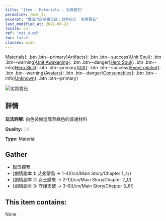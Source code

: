 ```yaml
---
title: "Item - Materials - 劣質寶石"
permalink: /mat_4/
excerpt: "魔法门之英雄无敌：战争纪元  劣質寶石"
last_modified_at: 2021-06-22
locale: cn
ref: "mat_4.md"
toc: false
classes: wide
---
```

 [Materials](/ItemsCN/){: .btn .btn--primary}[Artifacts](/ItemsCN/Artifacts/){: .btn .btn--success}[Unit Soul](/ItemsCN/UnitSoul/){: .btn .btn--warning}[Unit Awakening](/ItemsCN/UnitAwakening/){: .btn .btn--danger}[Hero Soul](/ItemsCN/HeroSoul/){: .btn .btn--info}[Hero Skill](/ItemsCN/HeroSkill/){: .btn .btn--primary}[Gift](/ItemsCN/Gift/){: .btn .btn--success}[Event related](/ItemsCN/Events/){: .btn .btn--warning}[Avatars](/ItemsCN/Avatars/){: .btn .btn--danger}[Consumables](/ItemsCN/Consumables/){: .btn .btn--info}[Unknown](/ItemsCN/Unknown/){: .btn .btn--primary}

 ![劣質寶石](/images/t/i_cailiao_baoshi1.png)

## 詳情
 **玩法詳解:** 白色裝備進階至綠色的普通材料

 **Quality:** <span style="color: #C0C0C0">OK</span>

 **Type:** Material

## Gather

*    聯盟探索 
*    [劇情副本 1: 艾弗蒙島 -> 1-4](/cn/Main Story/Chapter 1_4/) 
*    [劇情副本 2: 女王歸來 -> 2-1](/cn/Main Story/Chapter 2_1/) 
*    [劇情副本 3: 守護天使 -> 3-6](/cn/Main Story/Chapter 3_6/) 

## This item contains:

  None

